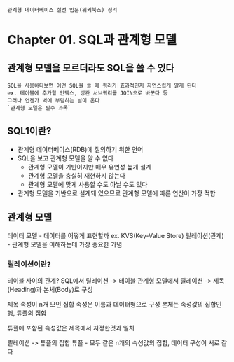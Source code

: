 ```
관계형 데이터베이스 실전 입문(위키북스) 정리
```

# Chapter 01. SQL과 관계형 모델

## 관계형 모델을 모르더라도 SQL을 쓸 수 있다
```
SQL을 사용하다보면 어떤 SQL을 쓸 때 쿼리가 효과적인지 자연스럽게 알게 된다
ex. 테이블에 추가할 인덱스, 상관 서브쿼리를 JOIN으로 바꾼다 등
그러나 언젠가 벽에 부딛히는 날이 온다
`관계형 모델은 필수 과목`
```

## SQL1이란?
* 관계형 데이터베이스(RDB)에 질의하기 위한 언어
* SQL을 보고 관계형 모델을 알 수 없다
   * 관계형 모델이 기반이지만 매우 유연성 높게 설계
   * 관계형 모델을 충실히 재현하지 않는다
   * 관계형 모델에 맞게 사용할 수도 아닐 수도 있다
* 관계형 모델을 기반으로 설계돼 있으므로 관계형 모델에 따른 연산이 가장 적합

## 관계형 모델
데이터 모델 - 데이터를 어떻게 표현할까
ex. KVS(Key-Value Store)
릴레이션(관계) - 관계형 모델을 이해하는데 가장 중요한 가념

### 릴레이션이란?
테이블 사이의 관계?
SQL에서 릴레이션 -> 테이블
관계형 모델에서 릴레이션 -> 제목(Heading)과 본체(Body)로 구성

제목 
속성이 n개 모인 집합
속성은 이름과 데이터형으로 구성
본체는 속성값의 집합인 행, 튜플의 집합

튜플에 포함된 속성값은 제목에서 지정한것과 일치

릴레이션 -> 튜플의 집합
튜플 - 모두 같은 n개의 속성값의 집합, 데이터 구성이 서로 같다





